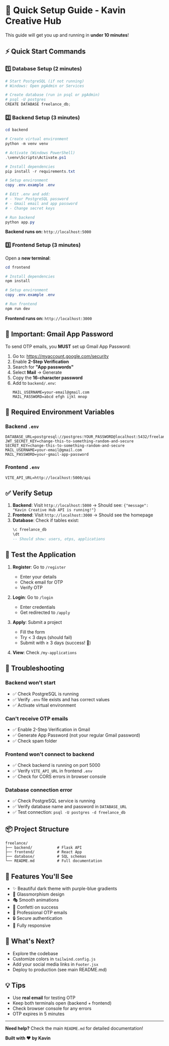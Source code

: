 # 🚀 Quick Setup Guide - Kavin Creative Hub

This guide will get you up and running in **under 10 minutes**!

## ⚡ Quick Start Commands

### 1️⃣ Database Setup (2 minutes)

```powershell
# Start PostgreSQL (if not running)
# Windows: Open pgAdmin or Services

# Create database (run in psql or pgAdmin)
# psql -U postgres
CREATE DATABASE freelance_db;
```

### 2️⃣ Backend Setup (3 minutes)

```powershell
cd backend

# Create virtual environment
python -m venv venv

# Activate (Windows PowerShell)
.\venv\Scripts\Activate.ps1

# Install dependencies
pip install -r requirements.txt

# Setup environment
copy .env.example .env

# Edit .env and add:
# - Your PostgreSQL password
# - Gmail email and app password
# - Change secret keys

# Run backend
python app.py
```

**Backend runs on:** `http://localhost:5000`

### 3️⃣ Frontend Setup (3 minutes)

Open a **new terminal**:

```powershell
cd frontend

# Install dependencies
npm install

# Setup environment
copy .env.example .env

# Run frontend
npm run dev
```

**Frontend runs on:** `http://localhost:3000`

## 🔑 Important: Gmail App Password

To send OTP emails, you **MUST** set up Gmail App Password:

1. Go to: https://myaccount.google.com/security
2. Enable **2-Step Verification**
3. Search for **"App passwords"**
4. Select **Mail** → Generate
5. Copy the **16-character password**
6. Add to `backend/.env`:
   ```env
   MAIL_USERNAME=your-email@gmail.com
   MAIL_PASSWORD=abcd efgh ijkl mnop
   ```

## 📝 Required Environment Variables

### Backend `.env`
```env
DATABASE_URL=postgresql://postgres:YOUR_PASSWORD@localhost:5432/freelance_db
JWT_SECRET_KEY=change-this-to-something-random-and-secure
SECRET_KEY=change-this-to-something-random-and-secure
MAIL_USERNAME=your-email@gmail.com
MAIL_PASSWORD=your-gmail-app-password
```

### Frontend `.env`
```env
VITE_API_URL=http://localhost:5000/api
```

## ✅ Verify Setup

1. **Backend**: Visit `http://localhost:5000` → Should see: `{"message": "Kavin Creative Hub API is running!"}`
2. **Frontend**: Visit `http://localhost:3000` → Should see the homepage
3. **Database**: Check if tables exist:
   ```sql
   \c freelance_db
   \dt
   -- Should show: users, otps, applications
   ```

## 🎯 Test the Application

1. **Register**: Go to `/register`
   - Enter your details
   - Check email for OTP
   - Verify OTP

2. **Login**: Go to `/login`
   - Enter credentials
   - Get redirected to `/apply`

3. **Apply**: Submit a project
   - Fill the form
   - Try < 3 days (should fail)
   - Submit with ≥ 3 days (success! 🎉)

4. **View**: Check `/my-applications`

## 🐛 Troubleshooting

### Backend won't start
- ✅ Check PostgreSQL is running
- ✅ Verify `.env` file exists and has correct values
- ✅ Activate virtual environment

### Can't receive OTP emails
- ✅ Enable 2-Step Verification in Gmail
- ✅ Generate App Password (not your regular Gmail password)
- ✅ Check spam folder

### Frontend won't connect to backend
- ✅ Check backend is running on port 5000
- ✅ Verify `VITE_API_URL` in frontend `.env`
- ✅ Check for CORS errors in browser console

### Database connection error
- ✅ Check PostgreSQL service is running
- ✅ Verify database name and password in `DATABASE_URL`
- ✅ Test connection: `psql -U postgres -d freelance_db`

## 📦 Project Structure

```
freelance/
├── backend/           # Flask API
├── frontend/          # React App
├── database/          # SQL schemas
└── README.md          # Full documentation
```

## 🎨 Features You'll See

- ✨ Beautiful dark theme with purple-blue gradients
- 💎 Glassmorphism design
- 🎭 Smooth animations
- 🎊 Confetti on success
- 📧 Professional OTP emails
- 🔒 Secure authentication
- 📱 Fully responsive

## 🚀 What's Next?

- Explore the codebase
- Customize colors in `tailwind.config.js`
- Add your social media links in `Footer.jsx`
- Deploy to production (see main README.md)

## 💡 Tips

- Use **real email** for testing OTP
- Keep both terminals open (backend + frontend)
- Check browser console for any errors
- OTP expires in 5 minutes

---

**Need help?** Check the main `README.md` for detailed documentation!

**Built with ❤️ by Kavin**
